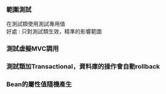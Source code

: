 ### 範圍測試

在測試類使用測試專用值  
好處 : 只對測試類生效，精準的影響範圍

### 測試虛擬MVC調用

### 測試類加Transactional，資料庫的操作會自動rollback

### Bean的屬性值隨機產生
